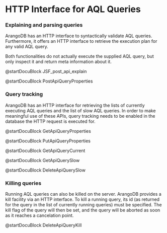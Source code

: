 HTTP Interface for AQL Queries
==============================

### Explaining and parsing queries

ArangoDB has an HTTP interface to syntactically validate AQL queries.
Furthermore, it offers an HTTP interface to retrieve the execution plan for any
valid AQL query.

Both functionalities do not actually execute the supplied AQL query, but only
inspect it and return meta information about it.


<!-- js/actions/api-explain.js -->
@startDocuBlock JSF_post_api_explain

@startDocuBlock PostApiQueryProperties

### Query tracking

ArangoDB has an HTTP interface for retrieving the lists of currently
executing AQL queries and the list of slow AQL queries. In order to make meaningful
use of these APIs, query tracking needs to be enabled in the database the HTTP 
request is executed for.

<!--arangod/RestHandler/RestQueryHandler.cpp -->
@startDocuBlock GetApiQueryProperties

<!--arangod/RestHandler/RestQueryHandler.cpp -->
@startDocuBlock PutApiQueryProperties

<!--arangod/RestHandler/RestQueryHandler.cpp -->
@startDocuBlock GetApiQueryCurrent

<!--arangod/RestHandler/RestQueryHandler.cpp -->
@startDocuBlock GetApiQuerySlow

<!--arangod/RestHandler/RestQueryHandler.cpp -->
@startDocuBlock DeleteApiQuerySlow

### Killing queries

Running AQL queries can also be killed on the server. ArangoDB provides a kill facility
via an HTTP interface. To kill a running query, its id (as returned for the query in the
list of currently running queries) must be specified. The kill flag of the query will
then be set, and the query will be aborted as soon as it reaches a cancelation point.

<!--arangod/RestHandler/RestQueryHandler.cpp -->
@startDocuBlock DeleteApiQueryKill
